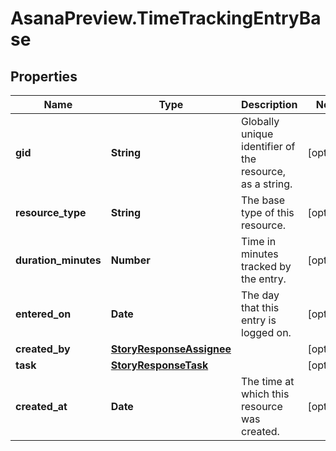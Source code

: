 # AsanaPreview.TimeTrackingEntryBase

## Properties
Name | Type | Description | Notes
------------ | ------------- | ------------- | -------------
**gid** | **String** | Globally unique identifier of the resource, as a string. | [optional] 
**resource_type** | **String** | The base type of this resource. | [optional] 
**duration_minutes** | **Number** | Time in minutes tracked by the entry. | [optional] 
**entered_on** | **Date** | The day that this entry is logged on. | [optional] 
**created_by** | [**StoryResponseAssignee**](StoryResponseAssignee.md) |  | [optional] 
**task** | [**StoryResponseTask**](StoryResponseTask.md) |  | [optional] 
**created_at** | **Date** | The time at which this resource was created. | [optional] 

